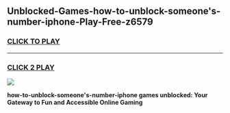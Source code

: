 
## Unblocked-Games-how-to-unblock-someone's-number-iphone-Play-Free-z6579
<h3>
<a href="https://premium76.site?title=how-to-unblock-someone's-number-iphone&ref=21A">CLICK TO PLAY</a></h3>
<hr>

<h3>
<a href="https://premium76.site?title=how-to-unblock-someone's-number-iphone&ref=21A">CLICK 2 PLAY</a>
  
</h3>

<a href="https://premium76.site?title=how-to-unblock-someone's-number-iphone&ref=21A"><img src="https://clearcache.store/games.png"></a>


**how-to-unblock-someone's-number-iphone games unblocked: Your Gateway to Fun and Accessible Online Gaming**
